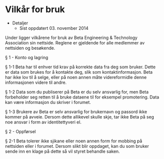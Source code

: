 # Vilkår for bruk

* Detaljer
  * Sist oppdatert 03. november 2014

Under ligger vilkårene for bruk av Beta Engineering & Technology Association sin nettside. Reglene er gjeldende for alle medlemmer av nettsiden og besøkende.


§ 1 - Konto og lagring

§ 1-1 Beta har til enhver tid krav på korrekte data fra deg som bruker. Dette er data som brukes for å kontakte deg, slik som kontaktinformasjon. Beta har ikke lov til å selge, eller på noen annen måte videreformidle denne informasjonen videre til andre.

§ 1-2 Data som du publiserer på Beta er du selv ansvarlig for, men Beta forbeholder seg retten til å bruke dataene til for eksempel promotering. Data kan være informasjon du skriver i forumet.

§ 1-3 Brukere av Beta er selv ansvarlig for brukernavn og passord ikke kommer på avveie. Dersom dette allikevel skulle skje, tar ikke Beta på seg noe ansvar i form av identitettyveri el.


§ 2 - Oppførsel

§ 2-1 Beta tolerer ikke sjikane eller noen annen form for mobbing på nettsiden eller i forumet. Dersom slikt blir oppdaget, kan du som bruker sende inn en klage på dette så vil styret behandle saken.